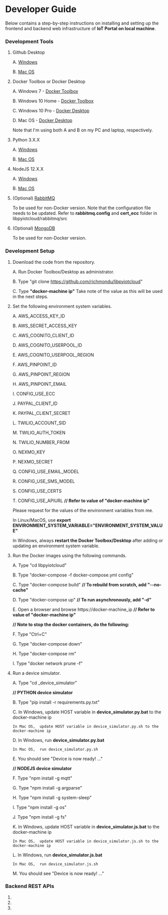 # Developer Guide

Below contains a step-by-step instructions on installing and setting up the frontend and backend web infrastructure of <b>IoT Portal on local machine</b>.


### Development Tools

1. Github Desktop

    A. [Windows](https://central.github.com/deployments/desktop/desktop/latest/win32)
    
    B. [Mac OS](https://central.github.com/deployments/desktop/desktop/latest/darwin)

   
2. Docker Toolbox or Docker Desktop

    A. Windows 7 - [Docker Toolbox](https://docs.docker.com/toolbox/toolbox_install_windows/)
    
    B. Windows 10 Home - [Docker Toolbox](https://docs.docker.com/toolbox/toolbox_install_windows/)
    
    C. Windows 10 Pro - [Docker Desktop](https://docs.docker.com/docker-for-windows/) 
    
    D. Mac OS - [Docker Desktop](https://docs.docker.com/docker-for-mac/)

    Note that I'm using both A and B on my PC and laptop, respectively.


3. Python 3.X.X

    A. [Windows](https://www.python.org/downloads/windows/)
    
    B. [Mac OS](https://www.python.org/downloads/mac-osx/)   


4. NodeJS 12.X.X

    A. [Windows](https://nodejs.org/dist/v12.13.0/node-v12.13.0-x64.msi)
    
    B. [Mac OS](https://nodejs.org/dist/v12.13.0/node-v12.13.0.pkg)


5. (Optional) [RabbitMQ](https://www.rabbitmq.com/download.html) 

    To be used for non-Docker version.
    Note that the configuration file needs to be updated. Refer to <b>rabbitmq.config</b> and <b>cert_ecc</b> folder in libpyiotcloud/rabbitmq/src


6. (Optional) [MongoDB](https://www.mongodb.com/download-center/community)

    To be used for non-Docker version.


### Development Setup

1. Download the code from the repository.
 
    A. Run Docker Toolbox/Desktop as administrator.
    
    B. Type "git clone https://github.com/richmondu/libpyiotcloud"
    
    C. Type <b>"docker-machine ip"</b>
       Take note of the value as this will be used in the next steps.
	   

2. Set the following environment system variables.

    A. AWS_ACCESS_KEY_ID
    
    B. AWS_SECRET_ACCESS_KEY

    C. AWS_COGNITO_CLIENT_ID

    D. AWS_COGNITO_USERPOOL_ID

    E. AWS_COGNITO_USERPOOL_REGION

    F. AWS_PINPOINT_ID
    
    G. AWS_PINPOINT_REGION
	
    H. AWS_PINPOINT_EMAIL
	
    I. CONFIG_USE_ECC
	
    J. PAYPAL_CLIENT_ID
	
    K. PAYPAL_CLIENT_SECRET
	
    L. TWILIO_ACCOUNT_SID
	
    M. TWILIO_AUTH_TOKEN
	
    N. TWILIO_NUMBER_FROM
	
    O. NEXMO_KEY
	
    P. NEXMO_SECRET
	
    Q. CONFIG_USE_EMAIL_MODEL
	
    R. CONFIG_USE_SMS_MODEL
	
    S. CONFIG_USE_CERTS
	
    T. CONFIG_USE_APIURL <b>// Refer to value of "docker-machine ip"</b>

    Please request for the values of the environment variables from me.
	

    In Linux/MacOS, use <b>export ENVIRONMENT_SYSTEM_VARIABLE="ENVIRONMENT_SYSTEM_VALUE"</b>
   
    In Windows, always <b>restart the Docker Toolbox/Desktop</b> after adding or updating an environment system variable.
	
	
3. Run the Docker images using the following commands.
    
    A. Type "cd libpyiotcloud"

    B. Type "docker-compose -f docker-compose.yml config"
    
    C. Type "docker-compose build" <b>// To rebuild from scratch, add "--no-cache"</b>
	
    D. Type "docker-compose up" <b>// To run asynchronously, add "-d"</b>
    
    E. Open a browser and browse https://docker-machine_ip <b>// Refer to value of "docker-machine ip"</b>


    <b>// Note to stop the docker containers, do the following:</b>
	
    F. Type "Ctrl+C"
	
    G. Type "docker-compose down"
	
    H. Type "docker-compose rm"
	
    I. Type "docker network prune -f"
	

4. Run a device simulator.

    A. Type "cd _device_simulator"


    <b>// PYTHON device simulator</b>
    
    B. Type "pip install -r requirements.py.txt"
	
    C. In Windows, update HOST variable in <b>device_simulator.py.bat</b> to the docker-machine ip
      
       In Mac OS,  update HOST variable in device_simulator.py.sh to the docker-machine ip
	
    D. In Windows, run <b>device_simulator.py.bat</b>
       
       In Mac OS,  run device_simulator.py.sh
	
    E. You should see "Device is now ready! ..."
	

    <b>// NODEJS device simulator</b>
    
    F. Type "npm install -g mqtt" 
	
    G. Type "npm install -g argparse" 
	
    H. Type "npm install -g system-sleep" 
	
    I. Type "npm install -g os" 
	
    J. Type "npm install -g fs"

    K. In Windows, update HOST variable in <b>device_simulator.js.bat</b> to the docker-machine ip
       
       In Mac OS,  update HOST variable in device_simulator.js.sh to the docker-machine ip
	
    L. In Windows, run <b>device_simulator.js.bat</b>
       
       In Mac OS,  run device_simulator.js.sh	
	
    M. You should see "Device is now ready! ..."
	

### Backend REST APIs

1.
2.
3.

